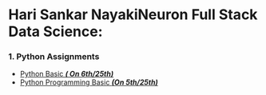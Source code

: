 # Hari Sankar NayakiNeuron Full Stack Data Science:

### 1. Python Assignments
- [Python Basic ***( On 6th/25th)***](https://github.com/HariSankarNayak/iNeuron-Full-Stack-Data-Science-Assignments/tree/main/Python%20Basic%20Assignment)
- [Python Programming Basic ***(On 5th/25th)***](https://github.com/HariSankarNayak/iNeuron-Full-Stack-Data-Science-Assignments/tree/main/Python%20Programming%20Basic%20Assignment)
